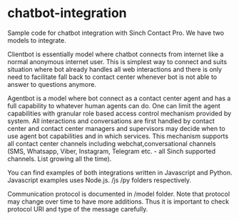 # chatbot-integration
Sample code for chatbot integration with Sinch Contact Pro. We have two models to integrate. 

Clientbot is essentially model where chatbot connects from internet like a normal anonymous internet user. This is simplest way to connect and suits situation where bot already handles all web interactions and there is only need to facilitate fall back to contact center whenever bot is not able to answer to questions anymore. 

Agentbot is a model where bot connect as a contact center agent and has a full capability to whatever human agents can do. One can limit the agent capabilities with granular role based access control mechanism provided by system. All interactions and conversations are first handled by contact center and contact center managers and supervisors may decide when to use agent bot capabilities and in which services. This mechanism supports all contact center channels including webchat,conversational channels (SMS, Whatsapp, Viber, Instagram, Telegram etc. - all Sinch supported channels. List growing all the time). 

You can find examples of both integrations written in Javascript and Python. Javascript examples uses Node.js.
/js /py folders respectively.

Communication protocol is documented in /model folder. Note that protocol may change over time to have more additions. Thus it is important to check protocol URI and
type of the message carefully.

